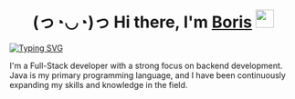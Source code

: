 <h1 align="center">(っ◔◡◔)っ Hi there, I'm <a href="https://daniilshat.ru/" target="_blank">Boris</a> 
<img src="https://github.com/blackcater/blackcater/raw/main/images/Hi.gif" height="32"/></h1>
<a href="https://git.io/typing-svg"><img src="https://readme-typing-svg.herokuapp.com?font=Fira+Code&weight=800&size=35&pause=1000&color=F7B924&center=true&vCenter=true&repeat=false&width=435&lines=Backend+/+Full-Stack+Developer+✨" alt="Typing SVG" /></a>

 I'm a Full-Stack developer with a strong focus on backend development. Java is my primary programming language, and I have been continuously expanding my skills and knowledge in the field.

<!---
borumv/borumv is a ✨ special ✨ repository because its `README.md` (this file) appears on your GitHub profile.
You can click the Preview link to take a look at your changes.
--->
